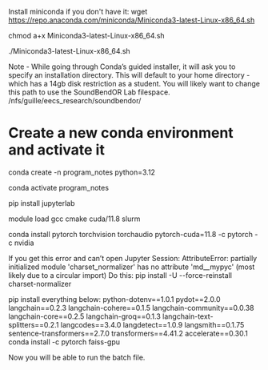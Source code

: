 Install miniconda if you don't have it:
wget https://repo.anaconda.com/miniconda/Miniconda3-latest-Linux-x86_64.sh

chmod a+x Miniconda3-latest-Linux-x86_64.sh

./Miniconda3-latest-Linux-x86_64.sh

Note - While going through Conda’s guided installer, it will ask you to specify an installation directory. This will default to your home directory - which has a 14gb disk restriction as a student. You will likely want to  change this path to use the SoundBendOR Lab filespace. /nfs/guille/eecs_research/soundbendor/<ONID>

# Create a new conda environment and activate it
conda create -n program_notes python=3.12

conda activate program_notes


pip install jupyterlab

module load gcc cmake cuda/11.8 slurm

conda install pytorch torchvision torchaudio pytorch-cuda=11.8 -c pytorch -c nvidia

If you get this error and can’t open Jupyter Session:
AttributeError: partially initialized module 'charset_normalizer' has no attribute 'md__mypyc' (most likely due to a circular import)
Do this:
pip install -U --force-reinstall charset-normalizer

pip install everything below:
python-dotenv==1.0.1
pydot==2.0.0
langchain==0.2.3
langchain-cohere==0.1.5
langchain-community==0.0.38
langchain-core==0.2.5
langchain-groq==0.1.3
langchain-text-splitters==0.2.1
langcodes==3.4.0
langdetect==1.0.9
langsmith==0.1.75
sentence-transformers==2.7.0
transformers==4.41.2
accelerate==0.30.1
conda install -c pytorch faiss-gpu

Now you will be able to run the batch file.

